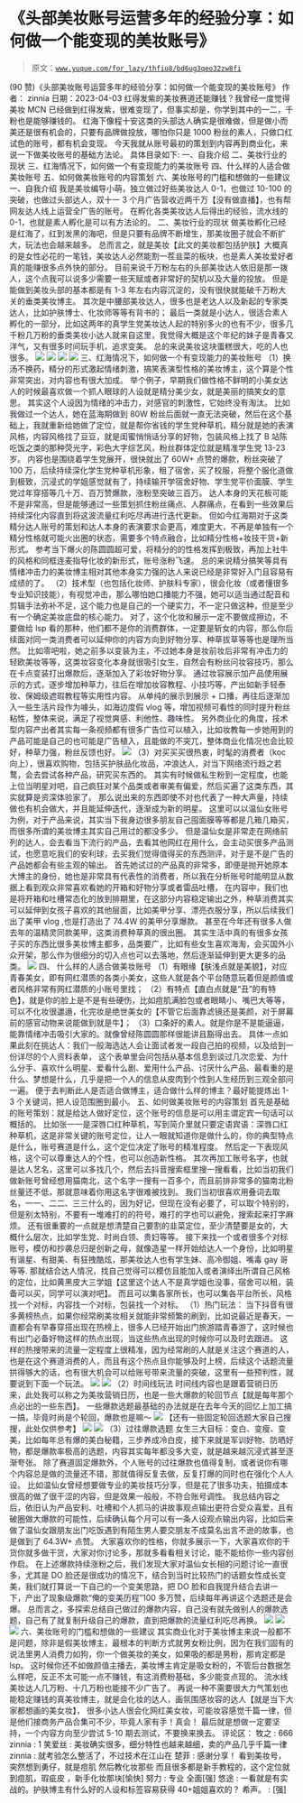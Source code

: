 # 《头部美妆账号运营多年的经验分享：如何做一个能变现的美妆账号》

> 原文：[`www.yuque.com/for_lazy/thfiu8/bd6ug3qeo32zw8fi`](https://www.yuque.com/for_lazy/thfiu8/bd6ug3qeo32zw8fi)

<ne-h2 id="48dd9fec" data-lake-id="48dd9fec"><ne-heading-ext><ne-heading-anchor></ne-heading-anchor><ne-heading-fold></ne-heading-fold></ne-heading-ext><ne-heading-content><ne-text id="u541da1bb">(90 赞)《头部美妆账号运营多年的经验分享：如何做一个能变现的美妆账号》</ne-text></ne-heading-content></ne-h2> <ne-p id="u65232bc3" data-lake-id="u65232bc3"><ne-text id="u523526c9">作者： zinnia</ne-text></ne-p> <ne-p id="u7a0cafe7" data-lake-id="u7a0cafe7"><ne-text id="ufc7ee64a">日期：2023-04-03</ne-text></ne-p> <ne-p id="uf0b9da49" data-lake-id="uf0b9da49"><ne-text id="u8fe406ba">红得发紫的美妆赛道还能赚钱？我曾经一度觉得美妆 MCN 已经做到红得发紫，很难变现了，但事实却是，你学到其中的一二，千粉也是能够赚钱的。</ne-text></ne-p> <ne-p id="u3b762665" data-lake-id="u3b762665"><ne-text id="uc7d9b2c5">红海下像程十安这类的头部达人确实是很难做，但是做小而美还是很有机会的，只要有品牌做投放，哪怕你只是 1000 粉丝的素人，只做口红试色的账号，都有机会变现。</ne-text></ne-p> <ne-p id="u90024e80" data-lake-id="u90024e80"><ne-text id="u0943b1c4">今天我就从账号最初的策划到内容再到商业化，来说一下做美妆账号的基础方法论。</ne-text></ne-p> <ne-p id="uf54b96ce" data-lake-id="uf54b96ce"><ne-text id="u5842e528">具体目录如下:</ne-text></ne-p> <ne-p id="u474e6929" data-lake-id="u474e6929"><ne-text id="u14ffe100">一、自我介绍</ne-text></ne-p> <ne-p id="u647a2912" data-lake-id="u647a2912"><ne-text id="uad72ccdf">二、美妆行业的现状</ne-text></ne-p> <ne-p id="u326e1a41" data-lake-id="u326e1a41"><ne-text id="u521e2f94">三、红海情况下，如何做一个有变现能力的美妆账号</ne-text></ne-p> <ne-p id="uc53ebf9e" data-lake-id="uc53ebf9e"><ne-text id="u3cef7173">四、什么样的人适合做美妆账号</ne-text></ne-p> <ne-p id="u0569f5e5" data-lake-id="u0569f5e5"><ne-text id="uc869871d">五、如何做美妆账号的内容策划</ne-text></ne-p> <ne-p id="udfdfc8ce" data-lake-id="udfdfc8ce"><ne-text id="u078d69e9">六、美妆账号的门槛和想做的一些建议</ne-text></ne-p> <ne-h1 id="ad224632" data-lake-id="ad224632"><ne-heading-ext><ne-heading-anchor></ne-heading-anchor><ne-heading-fold></ne-heading-fold></ne-heading-ext><ne-heading-content><ne-text id="u10d41886">一、自我介绍</ne-text></ne-heading-content></ne-h1> <ne-p id="u1080abbe" data-lake-id="u1080abbe"><ne-text id="u456d8e5f" style="color: rgb(31, 35, 41);">我是美妆编导小萌，独立做过好些美妆达人 0-1，也做过 10-100 的突破，也做过头部达人，双十一 3 个月广告营收近两千万【没有做直播】，也有帮网友达人线上运营全广告的账号。</ne-text></ne-p> <ne-p id="u8ed341d3" data-lake-id="u8ed341d3"><ne-text id="u6468974f" style="color: rgb(31, 35, 41);">在孵化各类美妆达人后得出的经验，流水线的 0-1，也就是素人孵化是可以有方法论的。</ne-text></ne-p> <ne-h1 id="470c6cec" data-lake-id="470c6cec"><ne-heading-ext><ne-heading-anchor></ne-heading-anchor><ne-heading-fold></ne-heading-fold></ne-heading-ext><ne-heading-content><ne-text id="u9df6a7ec" style="color: rgb(31, 35, 41);">二、美妆行业的现状</ne-text></ne-heading-content></ne-h1> <ne-p id="u1da29e91" data-lake-id="u1da29e91"><ne-text id="uc97825ee" style="color: rgb(31, 35, 41);">做美妆孵化已经是红海了，红到发黑的海吧，但是只要有品牌不断增生，那美妆圈子就会不断扩大，玩法也会越来越多。</ne-text></ne-p> <ne-p id="u4394b8e8" data-lake-id="u4394b8e8"><ne-text id="u1e27b283" style="color: rgb(31, 35, 41);">总而言之，就是美妆【此文的美妆都包括护肤】大概真的是女性必花的一笔钱，美妆达人必然能割一茬韭菜的板块，也是素人美妆爱好者真的能赚很多点外快的部分。</ne-text></ne-p> <ne-p id="u6cafa7ce" data-lake-id="u6cafa7ce"><ne-text id="ue6169409" style="color: rgb(31, 35, 41);">目前来说千万粉左右的头部美妆达人依旧是那一拨人，这个点我可以说多少需要一些天赋或者非常好的契机以及大量的投放。</ne-text></ne-p> <ne-p id="uf2018d2b" data-lake-id="uf2018d2b"><ne-text id="ua561ccd9" style="color: rgb(31, 35, 41);">但是能做到美妆头部的基本都是有 1-3 年左右内容沉淀的，没有很快就能破千万粉大关的垂类美妆博主。</ne-text></ne-p> <ne-p id="u8b2257c3" data-lake-id="u8b2257c3"><ne-text id="u2a669278" style="color: rgb(31, 35, 41);">其次是中腰部美妆达人，很多也是老达人以及新起的专家类达人，比如护肤博士、化妆师等等有背书的；</ne-text></ne-p> <ne-p id="u4c786b49" data-lake-id="u4c786b49"><ne-text id="u5d4086aa" style="color: rgb(31, 35, 41);">最后一类就是小达人，很适合素人孵化的一部分，比如这两年的真学生党美妆达人起的特别多火的也有不少，很多几千粉几万粉的垂类美妆小达人就来自这里，我觉得大概是这个年纪的妹子是青春又洋气，又有很多时间玩手机，追求变美。</ne-text></ne-p> <ne-p id="uf79c2123" data-lake-id="uf79c2123"><ne-text id="uab990b31" style="color: rgb(31, 35, 41);">总的来说美妆这块蛋糕很大，吃的人也很多。</ne-text></ne-p> <ne-p id="uad725ea5" data-lake-id="uad725ea5"><ne-card data-card-name="image" data-card-type="inline" id="OqAW6" data-event-boundary="card">![](img/d2d0689a5e895f76558d1308c2de64a9.png)</ne-card></ne-p> <ne-p id="u4af25d81" data-lake-id="u4af25d81"><ne-card data-card-name="image" data-card-type="inline" id="izSgV" data-event-boundary="card">![](img/b66df23f3c3d2b415b4b0d6f18965d30.png)</ne-card></ne-p> <ne-p id="u4b56fc65" data-lake-id="u4b56fc65"><ne-card data-card-name="image" data-card-type="inline" id="XY6k7" data-event-boundary="card">![](img/253cdd8f9b89a600d39ffe7696a0d6de.png)</ne-card></ne-p> <ne-p id="u6e6caa20" data-lake-id="u6e6caa20"><ne-card data-card-name="image" data-card-type="inline" id="s2Qj7" data-event-boundary="card">![](img/0158bf9a2454ea8f9f98004113381814.png)</ne-card></ne-p> <ne-h1 id="dbaa4157" data-lake-id="dbaa4157"><ne-heading-ext><ne-heading-anchor></ne-heading-anchor><ne-heading-fold></ne-heading-fold></ne-heading-ext><ne-heading-content><ne-text id="u950e203f" style="color: rgb(31, 35, 41);">三、红海情况下，如何做一个有变现能力的美妆账号</ne-text></ne-heading-content></ne-h1> <ne-p id="u71a609f0" data-lake-id="u71a609f0"><ne-text id="uf42695db" ne-bold="true">（1）换汤不换药，</ne-text><ne-text id="u13a6e661" style="color: rgb(31, 35, 41);">精分的形式激起情绪刺激，搞笑表演型性格的美妆博主，这个算是个性非常突出，对内容也有很大加成。</ne-text></ne-p> <ne-p id="u51d683e0" data-lake-id="u51d683e0"><ne-text id="ua338221d" style="color: rgb(31, 35, 41);">举个例子，早期我们做性格不鲜明的小美女达人的时候最喜欢做一个抓人眼球的人设就是精分美少女，就是美丽的搞笑女的意思。</ne-text></ne-p> <ne-p id="u843774ac" data-lake-id="u843774ac"><ne-text id="uf5b42de0" style="color: rgb(31, 35, 41);">其实这个人设因为情绪的冲击力，对感官的刺激性，它始终没有淘汰。</ne-text></ne-p> <ne-p id="u8dcbf858" data-lake-id="u8dcbf858"><ne-text id="ua38ff40b" style="color: rgb(31, 35, 41);">比如我做过一个达人，她在蓝海期做到 80W 粉丝后面就一直无法突破，然后在这个基础上，我就重新给她做了定位，就是帮你省钱的学生党种草机，精分就是她的表演风格，内容风格找了豆豆，就是闺蜜悄悄话分享的好物，包装风格上找了 B 站陈吃饭之类的那种荧光字，彩色大字综艺风，粉丝群体定位就是精准学生党 13-23 岁。</ne-text></ne-p> <ne-p id="ue30fef00" data-lake-id="ue30fef00"><ne-text id="u5b5d66b5" style="color: rgb(31, 35, 41);">内容也是围绕着学生党展开，很快就出了 60W+ 点赞的爆款，粉丝突破了 100 万，后续持续深化学生党种草机形象，租了宿舍，买了校服，将整个服化道做到极致，沉浸式的学姐感觉就有了，持续输开学宿舍好物、学生党平价面膜、学生党过年穿搭等几十万、百万赞爆款，涨粉至突破三百万。</ne-text></ne-p> <ne-p id="u19acfef3" data-lake-id="u19acfef3"><ne-text id="uc7f689da" style="color: rgb(31, 35, 41);">达人本身的天花板可能不是非常高，但是能够通过一些策划抓住粉丝痛点、人群痛点，在看到一些效果后持续深化内容直到将这波流量红利吃尽再进行迭代更新。</ne-text></ne-p> <ne-p id="ud3e9d81a" data-lake-id="ud3e9d81a"><ne-text id="ub1da2c6d" style="color: rgb(31, 35, 41);">但如今红海期对于这类精分达人账号的策划和达人本身的表演要求会更高，难度更大，不再是单独有一个精分性格就可能火出圈的状态，需要多个特点融合，比如精分性格+妆技干货+新形式。</ne-text></ne-p> <ne-p id="ub8a9f4a3" data-lake-id="ub8a9f4a3"><ne-text id="u5affffb4" style="color: rgb(31, 35, 41);">参考当下爆火的陈圆圆超可爱，将精分的的性格发挥到极致，再加上社牛的风格和同框连麦指导化妆的新形式，账号涨粉飞速。</ne-text></ne-p> <ne-p id="ub55d567d" data-lake-id="ub55d567d"><ne-text id="u3acbe3c1" style="color: rgb(31, 35, 41);">总的来说精分搞笑等具有情绪冲击力的美妆博主相对其他本身实力强的达人来说已经是非常好入门且容易有成绩的了。</ne-text></ne-p> <ne-p id="uc04c8c6d" data-lake-id="uc04c8c6d"><ne-text id="u5e6c827e" ne-bold="true">（2）技术型</ne-text><ne-text id="u669f0411" style="color: rgb(31, 35, 41);">（也包括化妆师、护肤科专家），很会化妆（或者懂很多专业知识技能），有视觉冲击，那么哪怕她口播能力不强，她可以适当通过配音和剪辑手法弥补不足，这个能力也是自己的一个硬实力，不一定只做这种，但是至少有一个确定美妆底盘的核心能力。</ne-text></ne-p> <ne-p id="u76a8a76d" data-lake-id="u76a8a76d"><ne-text id="u6352fb0d" style="color: rgb(31, 35, 41);">对了，这个化妆和展示一定不要做成擦边，不要做给 lsp 看的那种，他们都不是你的消费群体，一定要是斩女的内容，那么你后续面对同一类消费者可以延伸你的内容方向到好物分享、种草拔草等等也是理所当然。</ne-text></ne-p> <ne-p id="u62cd67ce" data-lake-id="u62cd67ce"><ne-text id="u1eabaf18" style="color: rgb(31, 35, 41);">比如零吧啦，她之前多以变装为主，不过她本身是妆前妆后非常有冲击力的轻欧美妆等等，这类妆容变化本身就很吸引女生，自然会有粉丝问妆容技巧，那么在卡点变装打出爆款后，逐渐加入了彩妆好物分享。</ne-text></ne-p> <ne-p id="ufc6aee2b" data-lake-id="ufc6aee2b"><ne-text id="u61f77394" style="color: rgb(31, 35, 41);">通过妆容展示加产品使用展示的方式，逐步增加种草力，往后在增加妆容教程、小技巧等，产出如新手轻泰妆、保姆级遮瑕教程等实用性内容。</ne-text></ne-p> <ne-p id="u856d7a8a" data-lake-id="u856d7a8a"><ne-text id="u5d6b066c" style="color: rgb(31, 35, 41);">从单纯的展示到展示 + 口播，再往后逐渐加入一些生活片段作为噱头，如海边度假 vlog 等，增加视频可看性的同时提升粉丝粘性，整体来说，满足了视觉爽感、利他性、趣味性。</ne-text></ne-p> <ne-p id="ud32a35f7" data-lake-id="ud32a35f7"><ne-text id="u4f16596e" style="color: rgb(31, 35, 41);">另外商业化的角度，技术型内容产出者其实每一条视频都有很多广告位可以植入，比如妆教每一步她用到的产品可能是自己的也可能是广告植入，且能做的不突兀，整体商业化情况也会比较好，种草力强，粉丝反馈也好。</ne-text></ne-p> <ne-p id="u1c0a6329" data-lake-id="u1c0a6329"><ne-card data-card-name="image" data-card-type="inline" id="SkOQY" data-event-boundary="card">![](img/140b706e1cf1846fb8ab29f77763268d.png)</ne-card></ne-p> <ne-p id="uf46638f4" data-lake-id="uf46638f4"><ne-text id="u925fd1aa" ne-bold="true">（3）对买买买很热衷，时髦的消费者</ne-text><ne-text id="u6fa8524d" style="color: rgb(31, 35, 41);">（koc 向上），很喜欢购物，包括买护肤品化妆品，冲浪达人，对当下网络流行趋之若鹜，会去尝试各种产品，研究买东西的。</ne-text></ne-p> <ne-p id="ud17d64c3" data-lake-id="ud17d64c3"><ne-text id="u065b5708" style="color: rgb(31, 35, 41);">其实有时候做私生粉到一定程度，也能上位当明星对吧，自己疯狂对某个品类或者审美有偏爱，然后买遍了这类东西，其实就算是资深体验家了。</ne-text></ne-p> <ne-p id="ua672209a" data-lake-id="ua672209a"><ne-text id="u9909492e" style="color: rgb(31, 35, 41);">那么说出来的东西即使不对也代表了一种大声量，持续做也有机会做大，并且能延伸迭代，逐渐成为新的明星。</ne-text></ne-p> <ne-p id="u44923ac4" data-lake-id="u44923ac4"><ne-text id="u729b72b5" style="color: rgb(31, 35, 41);">这里可以以温仙女账号为例，对于产品来说，其实当下我身边很多朋友自己囤面膜等等都是几箱几箱买，而很多所谓的美妆博主其实自己用过的都没多少。</ne-text></ne-p> <ne-p id="u7de6f07b" data-lake-id="u7de6f07b"><ne-text id="u0cef36f1" style="color: rgb(31, 35, 41);">但是温仙女是非常走在网络前列的达人，会去看当下流行的产品，去看其他网红在用什么，会主动买很多产品测试，也愿意吃我们的安利球，去买我们觉得值得买的东西测评，对于是不是广告的产品她都会有些主观的输出。</ne-text></ne-p> <ne-p id="ua214e71c" data-lake-id="ua214e71c"><ne-text id="ue02ee765" style="color: rgb(31, 35, 41);">首先她试过的产品真的非常多，即便是抛开她原本大博主的身份，她也是非常具有代表性的消费者，所以我在分析账号时能明显从数据上看到观众非常喜欢看她的开箱和好物分享或者雷品吐槽，</ne-text></ne-p> <ne-p id="ud901c402" data-lake-id="ud901c402"><ne-text id="uf6389262" style="color: rgb(31, 35, 41);">在内容中，我们也是将开箱和吐槽常态化的放到排期里，在这部分内容稳定输出之外，种草消费其实可以延伸到女孩子喜欢的其他层面，比如美甲分享、漂亮衣服分享，所以后续我们出了美甲 vlog ,也是打造出了 74.4W 的美甲分享爆款。</ne-text></ne-p> <ne-p id="uc3fd605f" data-lake-id="uc3fd605f"><ne-text id="uf526a47b" style="color: rgb(31, 35, 41);">甚至在今年还有很多人做去年的温精灵同款美甲，这类消费种草真的很出圈。</ne-text></ne-p> <ne-p id="u3a695566" data-lake-id="u3a695566"><ne-text id="u100ffa39" style="color: rgb(31, 35, 41);">其实生活中真的有很多女孩子买的东西比很多美妆博主都多，品类要广，比如有些女生喜欢海淘，会买国外小众开架，那么作为很细分的切入点也可以去落地，然后逐渐延伸到更大更多的品类。</ne-text></ne-p> <ne-p id="u587bb53e" data-lake-id="u587bb53e"><ne-card data-card-name="image" data-card-type="inline" id="VTGnA" data-event-boundary="card">![](img/d1648e55d68b96dc3022204aea8c3d6e.png)</ne-card></ne-p> <ne-h1 id="a8a5631d" data-lake-id="a8a5631d"><ne-heading-ext><ne-heading-anchor></ne-heading-anchor><ne-heading-fold></ne-heading-fold></ne-heading-ext><ne-heading-content><ne-text id="u4a304342" style="color: rgb(31, 35, 41);">四、 什么样的人适合做美妆账号</ne-text></ne-heading-content></ne-h1> <ne-p id="uc4f30543" data-lake-id="uc4f30543"><ne-text id="uf4a340e1" ne-bold="true">（1）有眼缘【肤浅点就是美貌】，</ne-text><ne-text id="uf9989c0c" style="color: rgb(31, 35, 41);">对应青春美女，即有网红潜质的各类小美女，这些人就是各个平台随意玩着但是颜值或者风格非常有网红潜质的小账号里找；</ne-text></ne-p> <ne-p id="u39a91865" data-lake-id="u39a91865"><ne-text id="u52b63780" ne-bold="true">（2）有特点【直白点就是“丑”的有特色】，</ne-text><ne-text id="u80e16230" style="color: rgb(31, 35, 41);">就是你的脸上是不是有些硬伤，比如痘肌满脸包或者眼睛小、嘴巴大等等，可以不化妆很邋遢，化完妆是绝世美女的【不管它后面靠滤镜还是美颜，对于屏幕前的感官动物来说能做到就是牛】；</ne-text></ne-p> <ne-p id="udafbf487" data-lake-id="udafbf487"><ne-text id="u01fef146" ne-bold="true">（3）口条好的素人。</ne-text><ne-text id="uc768e7c5" style="color: rgb(31, 35, 41);">就是你是不是能逼逼，能靠情绪冲击吸引大家的。就像曾经陈圆圆那样很能讲且豁得出去。</ne-text></ne-p> <ne-p id="u858adac9" data-lake-id="u858adac9"><ne-text id="u633f257c" style="color: rgb(31, 35, 41);">具体一点如果此刻在挑达人：我们一般海选达人会让面试者发一段自己拍的视频，以及给到一份详尽的个人资料表单，</ne-text></ne-p> <ne-p id="ud89ce4e3" data-lake-id="ud89ce4e3"><ne-text id="u010dafff" style="color: rgb(31, 35, 41);">这个表单里会问包括从基本信息到谈过几次恋爱、为什么分手、喜欢什么明星、爱看什么剧、爱用什么产品、讨厌什么产品、最看重的是什么、梦想是什么，几乎是把一个人的信息从皮肉到个性到人生经历到三观全部问一遍。</ne-text></ne-p> <ne-p id="u1ad56855" data-lake-id="u1ad56855"><ne-text id="u82b41981" style="color: rgb(31, 35, 41);">便于去判断此人是否适合做博主，适合做什么样的博主？最好能提炼出 1-3 个关键词，把人设范围圈到最小。</ne-text></ne-p> <ne-h1 id="1060f7c9" data-lake-id="1060f7c9"><ne-heading-ext><ne-heading-anchor></ne-heading-anchor><ne-heading-fold></ne-heading-fold></ne-heading-ext><ne-heading-content><ne-text id="ue1bbb9d1" style="color: rgb(31, 35, 41);">五、如何做美妆账号的内容策划</ne-text></ne-heading-content></ne-h1> <ne-p id="uf781c9d5" data-lake-id="uf781c9d5"><ne-text id="u316d5126" style="color: rgb(31, 35, 41);">首先是基础的账号策划：就是给达人做好定位，这个账号的信息是可以用主谓定宾一句话可以概括的。</ne-text></ne-p> <ne-p id="ua80141bf" data-lake-id="ua80141bf"><ne-text id="u519b3b7b" style="color: rgb(31, 35, 41);">比如张一一是深唇口红种草机，写到简介里就只要定语宾语：深唇口红种草机，这是非常关键的账号定位，让人一眼就知道你是做什么的，你的典型特点是什么，账号赛道是什么，这个定位决定了账号的精准程度。</ne-text></ne-p> <ne-p id="uf26f6772" data-lake-id="uf26f6772"><ne-text id="u59bb3b48" style="color: rgb(31, 35, 41);">然后定一下表现风格，这个可以尊重达人的个性，也可以创造新性格。</ne-text></ne-p> <ne-p id="u1d9f293d" data-lake-id="u1d9f293d"><ne-text id="ufe8fb210" style="color: rgb(31, 35, 41);">其次再加工账号名字，也就是达人艺名，这里可以多找几个，然后去抖音搜索框里搜一搜看看，比如当初我们做新账号曾经想用猫南北，这个名字一搜有一百多个，而且前排非常多的猫南北粉丝量还不低，那就意味着你用这名字很难被找到。</ne-text></ne-p> <ne-p id="uc7b5e69f" data-lake-id="uc7b5e69f"><ne-text id="uc44661a7" style="color: rgb(31, 35, 41);">我们当初很喜欢用叠词去取名，一一、二二、三三什么的，因为好记，但现在没有必要了，可以取个特别的，但是别太特别，不要有一堆难打的的符号，难打的字也可以避免，搜索起来打字麻烦。</ne-text></ne-p> <ne-p id="ucc457a9c" data-lake-id="ucc457a9c"><ne-text id="u150e86eb" style="color: rgb(31, 35, 41);">还有很重要的一点就是想清楚自己要割的韭菜定位，至少清楚要是女的，大概什么层次，比如学生党、时尚白领、贵妇等等。</ne-text></ne-p> <ne-p id="u4be5471a" data-lake-id="u4be5471a"><ne-text id="ufa3bf83c" style="color: rgb(31, 35, 41);">接下来找一个或者很多个对标账号，模仿和抄袭总归是创新之母，就像造星一样开始给达人一个身份，比如明星有谐星、有甜美、有狂拽酷炫，那美妆达人也有学生妹、高冷御姐、嘴毒 gay 哥等等.</ne-text></ne-p> <ne-p id="u0cfc2720" data-lake-id="u0cfc2720"><ne-text id="ue1b036d2" style="color: rgb(31, 35, 41);">那就结合达人情况，找自己觉得可以模仿且能加入或者演绎出所谓自己风格的定位，比如黄黑皮大三学姐【这里这个达人不是真学姐也没事，宿舍可以租，装备可以买，同学可以演对吧】。</ne-text></ne-p> <ne-p id="u1dce9b7d" data-lake-id="u1dce9b7d"><ne-text id="ua5404783" style="color: rgb(31, 35, 41);">而且可以集各家所长，也可以集各平台所长，风格找一个对标，内容找一个对标，包装找一个对标。</ne-text></ne-p> <ne-p id="ucb3acbe0" data-lake-id="ucb3acbe0"><ne-text id="ue6032939" style="color: rgb(31, 35, 41);">（1）热门玩法：</ne-text></ne-p> <ne-p id="ucd57cae3" data-lake-id="ucd57cae3"><ne-text id="uc658d486" style="color: rgb(31, 35, 41);">当下抖音有很多黄榜热点，如果你经常刷美妆相关就能非常频繁的刷到，比如说最近是春天，一直都会有早春穿搭出现在热榜上，很多人已经开始出门旅游踏青春游了，这时候也有出门必备好物这样的热点出现，当这些热点出现的时候你可以及时去跟进。</ne-text></ne-p> <ne-p id="u1a72ceb3" data-lake-id="u1a72ceb3"><ne-text id="u367f632b" style="color: rgb(31, 35, 41);">这样的热搜带来的流量一定程度上很精准，因为经常刷的人就是关注这个赛道的人，也是在这个赛道消费的人，而且有这个热点且你能够及时上榜，后续这个话题流量拱得够大的话，也有很大机会可以给账号带来流量的突破，这里有一些预判性，就要说到下面一个玩法。</ne-text></ne-p> <ne-p id="uf0a07308" data-lake-id="uf0a07308"><ne-card data-card-name="image" data-card-type="inline" id="REt6l" data-event-boundary="card">![](img/2ebbccafcf69d8b8221e228e7af33861.png)</ne-card></ne-p> <ne-p id="u33390039" data-lake-id="u33390039"><ne-card data-card-name="image" data-card-type="inline" id="jimTJ" data-event-boundary="card">![](img/00bddc45a6aba8ca9afc56982d4473bb.png)</ne-card></ne-p> <ne-p id="u52edde93" data-lake-id="u52edde93"><ne-text id="u1d6e6c73" style="color: rgb(31, 35, 41);">（2）时间线玩法</ne-text></ne-p> <ne-p id="ua7fd8784" data-lake-id="ua7fd8784"><ne-text id="u2fd0cd51" style="color: rgb(31, 35, 41);">时间线内容也是跟着营销日历来，此处我可以称之为美妆营销日历，也是一些大爆款的轮回节点【就是每年那个点必出的一些东西】。</ne-text></ne-p> <ne-p id="u45c06b6e" data-lake-id="u45c06b6e"><ne-text id="u5f3ab148" style="color: rgb(31, 35, 41);">一些爆款选题最基础的办法就是在去年今天的回忆上加工搞一搞，毕竟时尚是个轮回，爆款也是嘛～</ne-text></ne-p> <ne-p id="udee99297" data-lake-id="udee99297"><ne-card data-card-name="image" data-card-type="inline" id="dNpUB" data-event-boundary="card">![](img/27184578d18e112e7b84707216b87283.png)</ne-card></ne-p> <ne-p id="uee11fef5" data-lake-id="uee11fef5"><ne-text id="u09160481" style="color: rgb(31, 35, 41);">【还有一些固定轮回选题大家自己搜搜，此处仅供参考】</ne-text></ne-p> <ne-p id="u36070ad7" data-lake-id="u36070ad7"><ne-card data-card-name="image" data-card-type="inline" id="idN0d" data-event-boundary="card">![](img/fc103cd04667c2abf651c8f38015197e.png)</ne-card></ne-p> <ne-p id="uc7f1c960" data-lake-id="uc7f1c960"><ne-card data-card-name="image" data-card-type="inline" id="gGStc" data-event-boundary="card">![](img/2f4ac743da27da867f94765619b770c3.png)</ne-card></ne-p> <ne-p id="u1e890f07" data-lake-id="u1e890f07"><ne-text id="uc91a7aa9" style="color: rgb(31, 35, 41);">（3）过往爆款选题</ne-text></ne-p> <ne-p id="u50e8fef7" data-lake-id="u50e8fef7"><ne-text id="ue81646f6" style="color: rgb(31, 35, 41);">女生三大目标：变白、变瘦、变美，比如每年总有爆的美白秘籍，三步养成冷白皮，接下来就是军训好物、防晒好物，都是爆款率极高的选题，内容其实每年都没多大变，就是越来越沉浸式甚至逐渐夸张。</ne-text></ne-p> <ne-p id="u12d031d3" data-lake-id="u12d031d3"><ne-text id="u0b78d43b" style="color: rgb(31, 35, 41);">除了赛道固定爆款外，个人账号的过往爆款也值得复制，或者说你有哪个内容总是做的流量还不错，那就值得反复去做，反复打爆的同时也在强化个人人设。</ne-text></ne-p> <ne-p id="u3ec1fc36" data-lake-id="u3ec1fc36"><ne-text id="u45119a35" style="color: rgb(31, 35, 41);">比如温仙女曾经想要做专业的美妆技巧分享，但是花了很多功夫，拍摄成本很高的做了很干涩的内容，但是效果一般般，不符合账号调性。</ne-text></ne-p> <ne-p id="u4787caae" data-lake-id="u4787caae"><ne-text id="u8cc70822" style="color: rgb(31, 35, 41);">我总结内容之后，依旧认为产品安利、吐槽和个人抓马的讲故事观点输出更符合受众喜爱，且有破圈做大爆款的可能性，后续确认每个月可以有一条人设观点输出内容，比如后来做了温仙女跟朋友出门吃饭遇到有陌生男人要交朋友不成莫名出言不逊的故事，也是做到了 64.3W+ 点赞。</ne-text></ne-p> <ne-p id="ue9a8ac83" data-lake-id="ue9a8ac83"><ne-text id="u53a95a1c" style="color: rgb(31, 35, 41);">大家喜欢你的性格，你就多展示一下，大家喜欢你的干货你就多做干货，大家对你讨论多，那就多看看相关讨论，能不能给你一些内容创作启。</ne-text></ne-p> <ne-p id="u6ad4e7f9" data-lake-id="u6ad4e7f9"><ne-text id="u413d4819" style="color: rgb(31, 35, 41);">在上述爆款持续涨粉之后，我们发现大家对温仙女长相的问题讨论一直很多，尤其是 DO 脸还是很成功的情况下，结合到当时比较热门的话题女性成长变美，我们就打算说一下自己的一个变美思路，把 DO 脸和自我提升结合去讲一下，产出了现象级爆款“俺的变美历程”100 多万赞，后续每年再讲这个选题还是会爆。</ne-text></ne-p> <ne-p id="u9e2e17ed" data-lake-id="u9e2e17ed"><ne-text id="u1577baed" style="color: rgb(31, 35, 41);">总而言之，多探索总结自己做过的爆款内容，自己没有就先做别人的爆款选题，自己有了就复制升级自己的爆款，直到把爆款的流量红利吃尽再换。</ne-text></ne-p> <ne-p id="u53fd2f9d" data-lake-id="u53fd2f9d"><ne-card data-card-name="image" data-card-type="inline" id="FtFR1" data-event-boundary="card">![](img/526b844a662840f62b8df4614e2027f2.png)</ne-card></ne-p> <ne-p id="ueff078f0" data-lake-id="ueff078f0"><ne-card data-card-name="image" data-card-type="inline" id="LHXQy" data-event-boundary="card">![](img/3a559ecbdfe3e329039ffd95ac96eddd.png)</ne-card></ne-p> <ne-p id="u2e9c7516" data-lake-id="u2e9c7516"><ne-card data-card-name="image" data-card-type="inline" id="lljFi" data-event-boundary="card">![](img/82c02fdde3be34ad1721926747935b27.png)</ne-card></ne-p> <ne-h1 id="6c4448d7" data-lake-id="6c4448d7"><ne-heading-ext><ne-heading-anchor></ne-heading-anchor><ne-heading-fold></ne-heading-fold></ne-heading-ext><ne-heading-content><ne-text id="ud1fba8ac" style="color: rgb(31, 35, 41);">六、美妆账号的门槛和想做的一些建议</ne-text></ne-heading-content></ne-h1> <ne-p id="ua40b869b" data-lake-id="ua40b869b"><ne-text id="ub469e313" style="color: rgb(31, 35, 41);">其实商业化对于美妆博主来说一般都不是问题，除非是假美妆博主，最根本的判断方式就男女粉比例，因为在我们固有的说法里男人消费力如狗，你一个做美妆的美女，如果吸的都是男粉，那肯定都是 lsp。</ne-text></ne-p> <ne-p id="ub2b3c4f0" data-lake-id="ub2b3c4f0"><ne-text id="ub58d185e" style="color: rgb(31, 35, 41);">这时候你还不如做颜值主播去，美妆博主肯定是吸女粉的，不管后台数据怎么样吧，反正不太可能一点不赚钱，有这消费粉基础，多少能变点现的。</ne-text></ne-p> <ne-p id="ue8b54f3f" data-lake-id="ue8b54f3f"><ne-text id="u7a874221" style="color: rgb(31, 35, 41);">流水线美妆达人几万粉、十几万粉也能接不少广告了。</ne-text></ne-p> <ne-p id="uf6688699" data-lake-id="uf6688699"><ne-text id="u0017ba48" style="color: rgb(31, 35, 41);">再说一种不需要很大力气策划也能稳定赚钱的真美妆博主，就是会化妆的达人，画氛围感妆容的达人【就是当下大家都想画的美女妆】，</ne-text></ne-p> <ne-p id="u866bc461" data-lake-id="u866bc461"><ne-text id="u52d04fa0" style="color: rgb(31, 35, 41);">很多小达人很会化网红美女妆，可能妆容感觉千篇一律，但是他们接商务产品合集可不少，毕竟人家有手！真会！</ne-text></ne-p> <ne-p id="u44dfb04a" data-lake-id="u44dfb04a"><ne-text id="u48504d82" style="color: rgb(31, 35, 41);">最后就是想做一定要坚持，一个内容方向至少尝试 5-10 期去测试，不要换来换去。</ne-text></ne-p> <ne-hole id="u3065fd8e" data-lake-id="u3065fd8e"><ne-card data-card-name="hr" data-card-type="block" id="sGUfS" data-event-boundary="card"><ne-p id="ub9479f3f" data-lake-id="ub9479f3f"><ne-text id="u4bf932ae">评论区：</ne-text></ne-p> <ne-p id="uf38e02e9" data-lake-id="uf38e02e9"><ne-text id="u6f30a062">牧之 : 666</ne-text> <ne-text id="u3835e3ea">zinnia : 1</ne-text> <ne-text id="u46aaf402">笑爱丝 : 美妆确实很多，细分特性也越来越细，卖的产品几乎千篇一律</ne-text> <ne-text id="u5d0867da">zinnia : 就考验怎么整活了，不过技术在江山在</ne-text> <ne-text id="u6b04139b">楚菲 : 感谢分享！ 看到美妆号，突然想到勇仔，就是痘肌 然后教化妆那些 而且很多都是新手教程的，这个定位就到痘肌，瑕疵皮 ，新手化妆那块[愉快]</ne-text> <ne-text id="u6f6df721">努力 : 专业 全面[强]</ne-text> <ne-text id="u68e09801">悠途 : 一看就是有实战的。护肤博主有什么好的人设和标签容易获得 40+姐姐喜欢的？</ne-text> <ne-text id="u1a79548c">希声。 : [强]</ne-text></ne-p></ne-card></ne-hole>